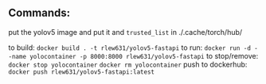 ## Commands:

put the yolov5 image and put it and `trusted_list` in ./.cache/torch/hub/

to build:
`docker build . -t rlew631/yolov5-fastapi`
to run:
`docker run -d --name yolocontainer -p 8000:8000 rlew631/yolov5-fastapi`
to stop/remove:
`docker stop yolocontainer`
`docker rm yolocontainer`
push to dockerhub:
`docker push rlew631/yolov5-fastapi:latest`